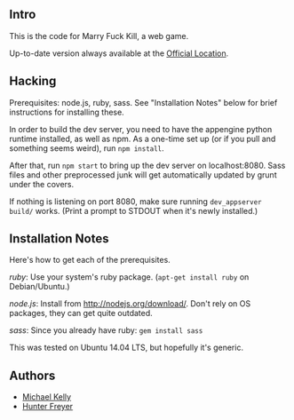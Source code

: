 Intro
-----

This is the code for Marry Fuck Kill, a web game.

Up-to-date version always available at the
[Official Location](https://github.com/hjfreyer/marry-fuck-kill).

Hacking
-------

Prerequisites: node.js, ruby, sass. See "Installation Notes" below for brief
instructions for installing these.

In order to build the dev server, you need to have the appengine
python runtime installed, as well as npm. As a one-time set up (or if
you pull and something seems weird), run `npm install`.

After that, run `npm start` to bring up the dev server on
localhost:8080. Sass files and other preprocessed junk will get
automatically updated by grunt under the covers.

If nothing is listening on port 8080, make sure running `dev_appserver build/`
works. (Print a prompt to STDOUT when it's newly installed.)

Installation Notes
------------------
Here's how to get each of the prerequisites.

*ruby*: Use your system's ruby package. (`apt-get install ruby` on
Debian/Ubuntu.)

*node.js*: Install from http://nodejs.org/download/. Don't rely on OS packages,
they can get quite outdated.

*sass*: Since you already have ruby: `gem install sass`

This was tested on Ubuntu 14.04 LTS, but hopefully it's generic.

Authors
-------
* [Michael Kelly](http://michaelkelly.org)
* [Hunter Freyer](http://www.hjfreyer.com)
